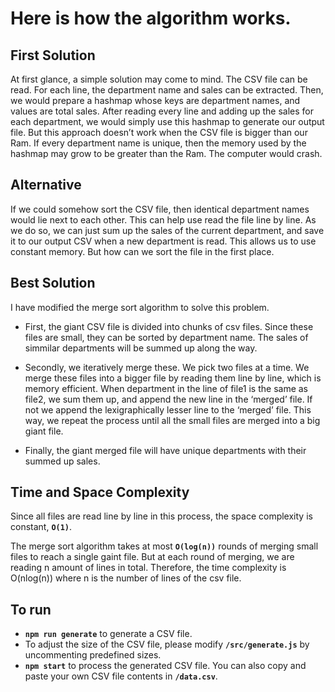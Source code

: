 # Here is how the algorithm works.

## First Solution
At first glance, a simple solution may come to mind. The CSV file can be read. For each line, the department name and sales can be extracted. Then, we would prepare a hashmap whose keys are department names, and values are total sales. After reading every line and adding up the sales for each department, we would simply use this hashmap to generate our output file.
 But this approach doesn’t work when the CSV file is bigger than our Ram. If every department name is unique, then the memory used by the hashmap may grow to be greater than the Ram. The computer would crash.

## Alternative
If we could somehow sort the CSV file, then identical department names would lie next to each other. This can help use read the file line by line. As we do so, we can just sum up the sales of the current department, and save it to our output CSV when a new department is read. This allows us to use constant memory. But how can we sort the file in the first place.

## Best Solution
I have modified the merge sort algorithm to solve this problem.
* First, the giant CSV file is divided into chunks of csv files. Since these files are small, they can be sorted by department name. The sales of simmilar departments will be summed up along the way.

* Secondly, we iteratively merge these. We pick two files at a time. We merge these files into a bigger file by reading them line by line, which is memory efficient. When department in the line of file1 is the same as file2, we sum them up, and append the new line in the ‘merged’ file. If not we append the lexigraphically lesser line to the ‘merged’ file. This way, we repeat the process until all the small files are merged into a big giant file.

* Finally, the giant merged file will have unique departments with their summed up sales.

## Time and Space Complexity
Since all files are read line by line in this process, the space complexity is constant, **` O(1) `**.

The merge sort algorithm takes at most **` O(log(n)) `** rounds of merging small files to reach a single gaint file. But at each round of merging, we are reading n amount of lines in total. Therefore, the time complexity is O(nlog(n)) where n is the number of lines of the csv file.

## To run
* **` npm run generate `** to generate a CSV file.
* To adjust the size of the CSV file, please modify **` /src/generate.js `** by uncommenting predefined sizes.
* **` npm start `** to process the generated CSV file. You can also copy and paste your own CSV file contents in **` /data.csv `**.